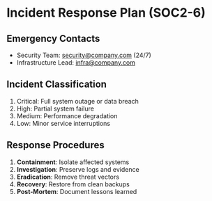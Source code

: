 # Incident Response Plan (SOC2-6)

## Emergency Contacts
- Security Team: security@company.com (24/7)
- Infrastructure Lead: infra@company.com

## Incident Classification
1. Critical: Full system outage or data breach
2. High: Partial system failure
3. Medium: Performance degradation
4. Low: Minor service interruptions

## Response Procedures
1. **Containment**: Isolate affected systems
2. **Investigation**: Preserve logs and evidence
3. **Eradication**: Remove threat vectors
4. **Recovery**: Restore from clean backups
5. **Post-Mortem**: Document lessons learned